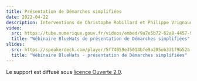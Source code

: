 ```yaml
---
title: Présentation de Démarches simplifiées
date: 2022-04-22
description: Interventions de Christophe Robillard et Philippe Vrignaud (DINUM) et Pascal Kuczynski et Matthieu Faure (ADULLACT)
video:
  src: https://tube.numerique.gouv.fr/videos/embed/9a7e5b72-62a8-4457-941b-c014f5de5466
  title: "Wébinaire BlueHats de présentation de Démarches simplifiées"
slides:
  src: https://speakerdeck.com/player/5f74059e35014bfe9a205eb331f9b52a
  title: "Wébinaire BlueHats - présentation de Démarches simplifiées"
---
```


Le support est diffusé sous [licence Ouverte 2.0](https://www.etalab.gouv.fr/licence-ouverte-open-licence/).

